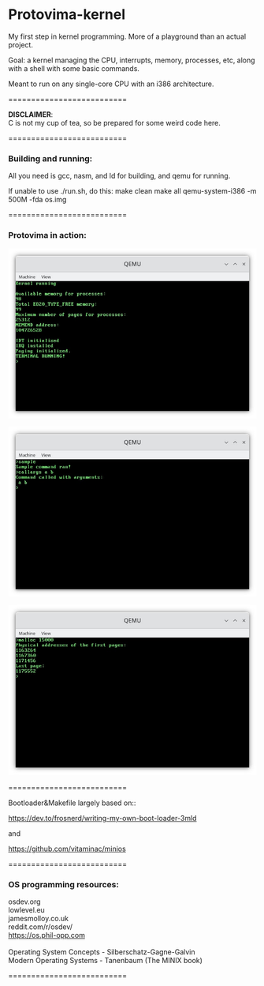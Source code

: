 # Protovima-kernel

My first step in kernel programming. More of a playground than an actual project.

Goal: a kernel managing the CPU, interrupts, memory, processes, etc, along with a shell with some basic commands. 

Meant to run on any single-core CPU with an i386 architecture. 

==========================

**DISCLAIMER**: <br />
C is not my cup of tea, so be prepared for some weird code here.


==========================

###  Building and running: 

All you need is gcc, nasm, and ld for building, and qemu for running.

If unable to use ./run.sh, do this:
make clean
make all 
qemu-system-i386 -m 500M -fda os.img 


==========================

###  Protovima in action: 

![](./inAction1.jpg)

![](./inAction2.jpg)

![](./inAction3.jpg)

==========================

Bootloader&Makefile largely based on::

https://dev.to/frosnerd/writing-my-own-boot-loader-3mld

and 

https://github.com/vitaminac/minios

==========================

###  OS programming resources: 

osdev.org
<br />lowlevel.eu
<br />jamesmolloy.co.uk
<br />reddit.com/r/osdev/
<br />https://os.phil-opp.com
<br />
<br />Operating System Concepts - Silberschatz-Gagne-Galvin
<br />Modern Operating Systems - Tanenbaum (The MINIX book)

==========================
